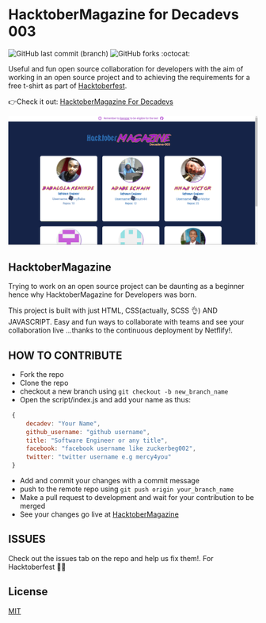 # HacktoberMagazine  for Decadevs 003

![GitHub last commit (branch)](https://img.shields.io/github/last-commit/Nnaji-Victor/HacktoberMagazine/master)
![GitHub forks](https://img.shields.io/github/forks/Nnaji-Victor/HacktoberMagazine?style=social)
:octocat:

Useful and fun open source collaboration for developers with the aim of working in an open source project and to achieving the requirements for a free t-shirt as part of [Hacktoberfest](https://hacktoberfest.digitalocean.com/).

👉Check it out: [HacktoberMagazine For Decadevs](https://hacktobermagazine.netlify.com/)

![Screenshot](img/hacktobermagazine.png)

## HacktoberMagazine
Trying to work on an open source project can be daunting as a beginner hence why HacktoberMagazine for Developers was born.

This project is built with just HTML, CSS(actually, SCSS 👌) AND JAVASCRIPT. Easy and fun ways to collaborate with teams and see your collaboration live ...thanks to the continuous deployment by Netflify!.

## HOW TO CONTRIBUTE
  * Fork the repo
  * Clone the repo
  * checkout a new branch using  ``git checkout -b new_branch_name``
  * Open the script/index.js and add your name as thus:
   ```javascript
    {
        decadev: "Your Name",
        github_username: "github username",
        title: "Software Engineer or any title",
        facebook: "facebook username like zuckerbeg002",
        twitter: "twitter username e.g mercy4you"
    }
  ```
  *  Add and commit your changes with a commit message
  *  push to the remote repo using  ``git push origin your_branch_name``
  *   Make a pull request to development and wait for your contribution to be merged
  *   See your changes go live at [HacktoberMagazine](https://hacktobermagazine.netlify.com/)

## ISSUES
Check out the issues tab on the repo and help us fix them!. For Hacktoberfest 🎊🎊

## License
[MIT](https://choosealicense.com/licenses/mit/)